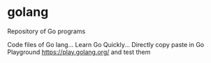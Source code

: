 # golang
Repository of Go programs

Code files of Go lang... Learn Go Quickly... Directly copy paste in Go Playground https://play.golang.org/ and test them

